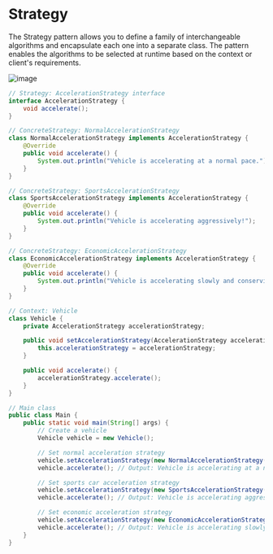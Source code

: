# Strategy
The Strategy pattern allows you to define a family of interchangeable algorithms and encapsulate each one into a separate class. The pattern enables the algorithms to be selected at runtime based on the context or client's requirements.

![image](https://github.com/boushphong/Design-Patterns/assets/59940078/b05e59cb-0809-4331-9c49-5dceb39db88f)

```java
// Strategy: AccelerationStrategy interface
interface AccelerationStrategy {
    void accelerate();
}

// ConcreteStrategy: NormalAccelerationStrategy
class NormalAccelerationStrategy implements AccelerationStrategy {
    @Override
    public void accelerate() {
        System.out.println("Vehicle is accelerating at a normal pace.");
    }
}

// ConcreteStrategy: SportsAccelerationStrategy
class SportsAccelerationStrategy implements AccelerationStrategy {
    @Override
    public void accelerate() {
        System.out.println("Vehicle is accelerating aggressively!");
    }
}

// ConcreteStrategy: EconomicAccelerationStrategy
class EconomicAccelerationStrategy implements AccelerationStrategy {
    @Override
    public void accelerate() {
        System.out.println("Vehicle is accelerating slowly and conserving fuel.");
    }
}

// Context: Vehicle
class Vehicle {
    private AccelerationStrategy accelerationStrategy;

    public void setAccelerationStrategy(AccelerationStrategy accelerationStrategy) {
        this.accelerationStrategy = accelerationStrategy;
    }

    public void accelerate() {
        accelerationStrategy.accelerate();
    }
}

// Main class
public class Main {
    public static void main(String[] args) {
        // Create a vehicle
        Vehicle vehicle = new Vehicle();

        // Set normal acceleration strategy
        vehicle.setAccelerationStrategy(new NormalAccelerationStrategy());
        vehicle.accelerate(); // Output: Vehicle is accelerating at a normal pace.

        // Set sports car acceleration strategy
        vehicle.setAccelerationStrategy(new SportsAccelerationStrategy());
        vehicle.accelerate(); // Output: Vehicle is accelerating aggressively!

        // Set economic acceleration strategy
        vehicle.setAccelerationStrategy(new EconomicAccelerationStrategy());
        vehicle.accelerate(); // Output: Vehicle is accelerating slowly and conserving fuel.
    }
}
```
